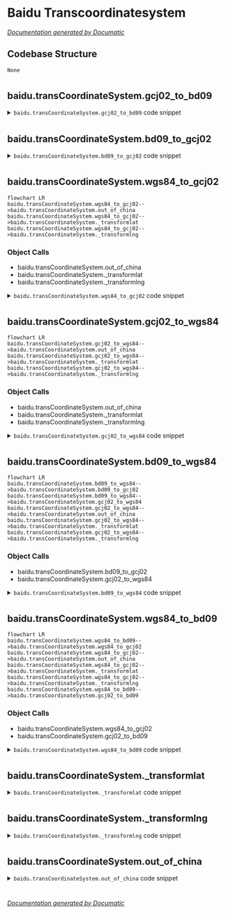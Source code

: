 # Baidu Transcoordinatesystem

[_Documentation generated by Documatic_](https://www.documatic.com)

<!---Documatic-section-Codebase Structure-start--->
## Codebase Structure

<!---Documatic-block-system_architecture-start--->
```mermaid
None
```
<!---Documatic-block-system_architecture-end--->

# #
<!---Documatic-section-Codebase Structure-end--->

<!---Documatic-section-baidu.transCoordinateSystem.gcj02_to_bd09-start--->
## baidu.transCoordinateSystem.gcj02_to_bd09

<!---Documatic-section-gcj02_to_bd09-start--->
<!---Documatic-block-baidu.transCoordinateSystem.gcj02_to_bd09-start--->
<details>
	<summary><code>baidu.transCoordinateSystem.gcj02_to_bd09</code> code snippet</summary>

```python
def gcj02_to_bd09(lng, lat):
    z = math.sqrt(lng * lng + lat * lat) + 2e-05 * math.sin(lat * x_pi)
    theta = math.atan2(lat, lng) + 3e-06 * math.cos(lng * x_pi)
    bd_lng = z * math.cos(theta) + 0.0065
    bd_lat = z * math.sin(theta) + 0.006
    return [bd_lng, bd_lat]
```
</details>
<!---Documatic-block-baidu.transCoordinateSystem.gcj02_to_bd09-end--->
<!---Documatic-section-gcj02_to_bd09-end--->

# #
<!---Documatic-section-baidu.transCoordinateSystem.gcj02_to_bd09-end--->

<!---Documatic-section-baidu.transCoordinateSystem.bd09_to_gcj02-start--->
## baidu.transCoordinateSystem.bd09_to_gcj02

<!---Documatic-section-bd09_to_gcj02-start--->
<!---Documatic-block-baidu.transCoordinateSystem.bd09_to_gcj02-start--->
<details>
	<summary><code>baidu.transCoordinateSystem.bd09_to_gcj02</code> code snippet</summary>

```python
def bd09_to_gcj02(bd_lon, bd_lat):
    x = bd_lon - 0.0065
    y = bd_lat - 0.006
    z = math.sqrt(x * x + y * y) - 2e-05 * math.sin(y * x_pi)
    theta = math.atan2(y, x) - 3e-06 * math.cos(x * x_pi)
    gg_lng = z * math.cos(theta)
    gg_lat = z * math.sin(theta)
    return [gg_lng, gg_lat]
```
</details>
<!---Documatic-block-baidu.transCoordinateSystem.bd09_to_gcj02-end--->
<!---Documatic-section-bd09_to_gcj02-end--->

# #
<!---Documatic-section-baidu.transCoordinateSystem.bd09_to_gcj02-end--->

<!---Documatic-section-baidu.transCoordinateSystem.wgs84_to_gcj02-start--->
## baidu.transCoordinateSystem.wgs84_to_gcj02

<!---Documatic-section-wgs84_to_gcj02-start--->
```mermaid
flowchart LR
baidu.transCoordinateSystem.wgs84_to_gcj02-->baidu.transCoordinateSystem.out_of_china
baidu.transCoordinateSystem.wgs84_to_gcj02-->baidu.transCoordinateSystem._transformlat
baidu.transCoordinateSystem.wgs84_to_gcj02-->baidu.transCoordinateSystem._transformlng
```

### Object Calls

* baidu.transCoordinateSystem.out_of_china
* baidu.transCoordinateSystem._transformlat
* baidu.transCoordinateSystem._transformlng

<!---Documatic-block-baidu.transCoordinateSystem.wgs84_to_gcj02-start--->
<details>
	<summary><code>baidu.transCoordinateSystem.wgs84_to_gcj02</code> code snippet</summary>

```python
def wgs84_to_gcj02(lng, lat):
    if out_of_china(lng, lat):
        return (lng, lat)
    dlat = _transformlat(lng - 105.0, lat - 35.0)
    dlng = _transformlng(lng - 105.0, lat - 35.0)
    radlat = lat / 180.0 * pi
    magic = math.sin(radlat)
    magic = 1 - ee * magic * magic
    sqrtmagic = math.sqrt(magic)
    dlat = dlat * 180.0 / (a * (1 - ee) / (magic * sqrtmagic) * pi)
    dlng = dlng * 180.0 / (a / sqrtmagic * math.cos(radlat) * pi)
    mglat = lat + dlat
    mglng = lng + dlng
    return [mglng, mglat]
```
</details>
<!---Documatic-block-baidu.transCoordinateSystem.wgs84_to_gcj02-end--->
<!---Documatic-section-wgs84_to_gcj02-end--->

# #
<!---Documatic-section-baidu.transCoordinateSystem.wgs84_to_gcj02-end--->

<!---Documatic-section-baidu.transCoordinateSystem.gcj02_to_wgs84-start--->
## baidu.transCoordinateSystem.gcj02_to_wgs84

<!---Documatic-section-gcj02_to_wgs84-start--->
```mermaid
flowchart LR
baidu.transCoordinateSystem.gcj02_to_wgs84-->baidu.transCoordinateSystem.out_of_china
baidu.transCoordinateSystem.gcj02_to_wgs84-->baidu.transCoordinateSystem._transformlat
baidu.transCoordinateSystem.gcj02_to_wgs84-->baidu.transCoordinateSystem._transformlng
```

### Object Calls

* baidu.transCoordinateSystem.out_of_china
* baidu.transCoordinateSystem._transformlat
* baidu.transCoordinateSystem._transformlng

<!---Documatic-block-baidu.transCoordinateSystem.gcj02_to_wgs84-start--->
<details>
	<summary><code>baidu.transCoordinateSystem.gcj02_to_wgs84</code> code snippet</summary>

```python
def gcj02_to_wgs84(lng, lat):
    if out_of_china(lng, lat):
        return (lng, lat)
    dlat = _transformlat(lng - 105.0, lat - 35.0)
    dlng = _transformlng(lng - 105.0, lat - 35.0)
    radlat = lat / 180.0 * pi
    magic = math.sin(radlat)
    magic = 1 - ee * magic * magic
    sqrtmagic = math.sqrt(magic)
    dlat = dlat * 180.0 / (a * (1 - ee) / (magic * sqrtmagic) * pi)
    dlng = dlng * 180.0 / (a / sqrtmagic * math.cos(radlat) * pi)
    mglat = lat + dlat
    mglng = lng + dlng
    return [lng * 2 - mglng, lat * 2 - mglat]
```
</details>
<!---Documatic-block-baidu.transCoordinateSystem.gcj02_to_wgs84-end--->
<!---Documatic-section-gcj02_to_wgs84-end--->

# #
<!---Documatic-section-baidu.transCoordinateSystem.gcj02_to_wgs84-end--->

<!---Documatic-section-baidu.transCoordinateSystem.bd09_to_wgs84-start--->
## baidu.transCoordinateSystem.bd09_to_wgs84

<!---Documatic-section-bd09_to_wgs84-start--->
```mermaid
flowchart LR
baidu.transCoordinateSystem.bd09_to_wgs84-->baidu.transCoordinateSystem.bd09_to_gcj02
baidu.transCoordinateSystem.bd09_to_wgs84-->baidu.transCoordinateSystem.gcj02_to_wgs84
baidu.transCoordinateSystem.gcj02_to_wgs84-->baidu.transCoordinateSystem.out_of_china
baidu.transCoordinateSystem.gcj02_to_wgs84-->baidu.transCoordinateSystem._transformlat
baidu.transCoordinateSystem.gcj02_to_wgs84-->baidu.transCoordinateSystem._transformlng
```

### Object Calls

* baidu.transCoordinateSystem.bd09_to_gcj02
* baidu.transCoordinateSystem.gcj02_to_wgs84

<!---Documatic-block-baidu.transCoordinateSystem.bd09_to_wgs84-start--->
<details>
	<summary><code>baidu.transCoordinateSystem.bd09_to_wgs84</code> code snippet</summary>

```python
def bd09_to_wgs84(bd_lon, bd_lat):
    (lon, lat) = bd09_to_gcj02(bd_lon, bd_lat)
    return gcj02_to_wgs84(lon, lat)
```
</details>
<!---Documatic-block-baidu.transCoordinateSystem.bd09_to_wgs84-end--->
<!---Documatic-section-bd09_to_wgs84-end--->

# #
<!---Documatic-section-baidu.transCoordinateSystem.bd09_to_wgs84-end--->

<!---Documatic-section-baidu.transCoordinateSystem.wgs84_to_bd09-start--->
## baidu.transCoordinateSystem.wgs84_to_bd09

<!---Documatic-section-wgs84_to_bd09-start--->
```mermaid
flowchart LR
baidu.transCoordinateSystem.wgs84_to_bd09-->baidu.transCoordinateSystem.wgs84_to_gcj02
baidu.transCoordinateSystem.wgs84_to_gcj02-->baidu.transCoordinateSystem.out_of_china
baidu.transCoordinateSystem.wgs84_to_gcj02-->baidu.transCoordinateSystem._transformlat
baidu.transCoordinateSystem.wgs84_to_gcj02-->baidu.transCoordinateSystem._transformlng
baidu.transCoordinateSystem.wgs84_to_bd09-->baidu.transCoordinateSystem.gcj02_to_bd09
```

### Object Calls

* baidu.transCoordinateSystem.wgs84_to_gcj02
* baidu.transCoordinateSystem.gcj02_to_bd09

<!---Documatic-block-baidu.transCoordinateSystem.wgs84_to_bd09-start--->
<details>
	<summary><code>baidu.transCoordinateSystem.wgs84_to_bd09</code> code snippet</summary>

```python
def wgs84_to_bd09(lon, lat):
    (lon, lat) = wgs84_to_gcj02(lon, lat)
    return gcj02_to_bd09(lon, lat)
```
</details>
<!---Documatic-block-baidu.transCoordinateSystem.wgs84_to_bd09-end--->
<!---Documatic-section-wgs84_to_bd09-end--->

# #
<!---Documatic-section-baidu.transCoordinateSystem.wgs84_to_bd09-end--->

<!---Documatic-section-baidu.transCoordinateSystem._transformlat-start--->
## baidu.transCoordinateSystem._transformlat

<!---Documatic-section-_transformlat-start--->
<!---Documatic-block-baidu.transCoordinateSystem._transformlat-start--->
<details>
	<summary><code>baidu.transCoordinateSystem._transformlat</code> code snippet</summary>

```python
def _transformlat(lng, lat):
    ret = -100.0 + 2.0 * lng + 3.0 * lat + 0.2 * lat * lat + 0.1 * lng * lat + 0.2 * math.sqrt(math.fabs(lng))
    ret += (20.0 * math.sin(6.0 * lng * pi) + 20.0 * math.sin(2.0 * lng * pi)) * 2.0 / 3.0
    ret += (20.0 * math.sin(lat * pi) + 40.0 * math.sin(lat / 3.0 * pi)) * 2.0 / 3.0
    ret += (160.0 * math.sin(lat / 12.0 * pi) + 320 * math.sin(lat * pi / 30.0)) * 2.0 / 3.0
    return ret
```
</details>
<!---Documatic-block-baidu.transCoordinateSystem._transformlat-end--->
<!---Documatic-section-_transformlat-end--->

# #
<!---Documatic-section-baidu.transCoordinateSystem._transformlat-end--->

<!---Documatic-section-baidu.transCoordinateSystem._transformlng-start--->
## baidu.transCoordinateSystem._transformlng

<!---Documatic-section-_transformlng-start--->
<!---Documatic-block-baidu.transCoordinateSystem._transformlng-start--->
<details>
	<summary><code>baidu.transCoordinateSystem._transformlng</code> code snippet</summary>

```python
def _transformlng(lng, lat):
    ret = 300.0 + lng + 2.0 * lat + 0.1 * lng * lng + 0.1 * lng * lat + 0.1 * math.sqrt(math.fabs(lng))
    ret += (20.0 * math.sin(6.0 * lng * pi) + 20.0 * math.sin(2.0 * lng * pi)) * 2.0 / 3.0
    ret += (20.0 * math.sin(lng * pi) + 40.0 * math.sin(lng / 3.0 * pi)) * 2.0 / 3.0
    ret += (150.0 * math.sin(lng / 12.0 * pi) + 300.0 * math.sin(lng / 30.0 * pi)) * 2.0 / 3.0
    return ret
```
</details>
<!---Documatic-block-baidu.transCoordinateSystem._transformlng-end--->
<!---Documatic-section-_transformlng-end--->

# #
<!---Documatic-section-baidu.transCoordinateSystem._transformlng-end--->

<!---Documatic-section-baidu.transCoordinateSystem.out_of_china-start--->
## baidu.transCoordinateSystem.out_of_china

<!---Documatic-section-out_of_china-start--->
<!---Documatic-block-baidu.transCoordinateSystem.out_of_china-start--->
<details>
	<summary><code>baidu.transCoordinateSystem.out_of_china</code> code snippet</summary>

```python
def out_of_china(lng, lat):
    return not (lng > 73.66 and lng < 135.05 and (lat > 3.86) and (lat < 53.55))
```
</details>
<!---Documatic-block-baidu.transCoordinateSystem.out_of_china-end--->
<!---Documatic-section-out_of_china-end--->

# #
<!---Documatic-section-baidu.transCoordinateSystem.out_of_china-end--->

[_Documentation generated by Documatic_](https://www.documatic.com)